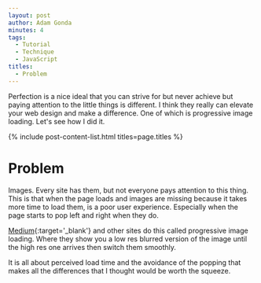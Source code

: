 ```yaml
---
layout: post
author: Adam Gonda
minutes: 4
tags:
  - Tutorial
  - Technique
  - JavaScript
titles:
  - Problem
---
```


Perfection is a nice ideal that you can strive for but never achieve
but paying attention to the little things is different. I think they
really can elevate your web design and make a difference.
One of which is progressive image loading. Let's see how I did it.

{% include post-content-list.html titles=page.titles %}

# Problem

Images. Every site has them, but not everyone pays attention to this thing.
This is that when the page loads and images are missing because it takes
more time to load them, is a poor user experience. Especially when the page
starts to pop left and right when they do.

[Medium](https://medium.com/){:target='_blank'} and other sites do this
called progressive image loading. Where they show you a low res blurred
version of the image until the high res one arrives then switch them smoothly.

It is all about perceived load time and the avoidance of the popping that makes
all the differences that I thought would be worth the squeeze.